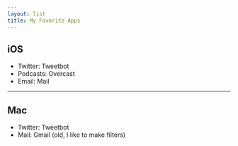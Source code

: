 ```yaml
---
layout: list
title: My Favorite Apps
---
```


## iOS

- Twitter: Tweetbot
- Podcasts: Overcast
- Email: Mail

---

## Mac

- Twitter: Tweetbot
- Mail: Gmail (old, I like to make filters)
